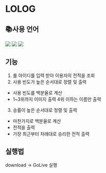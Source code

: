 # LOLOG


## 📚사용 언어
  <img src="https://img.shields.io/badge/javascript-F7DF1E?style=for-the-badge&logo=javascript&logoColor=black"> <img src="https://img.shields.io/badge/html5-E34F26?style=for-the-badge&logo=html5&logoColor=white"> <img src="https://img.shields.io/badge/css-1572B6?style=for-the-badge&logo=css3&logoColor=white"> 

## 기능
1. 롤 아이디를 입력 받아 이용자의 전적을 조회
2. 사용 빈도가 높은 순서대로 정렬 및 출력
 - 사용 빈도를 백분율로 계산
 - 1~3위까지 이미지 출력 4위 이하는 이름만 출력
3. 승률이 높은 순서대로 정렬 및 출력
 - 마찬가지로 백분율로 계산
 - 전적을 출력
 - 가장 최근부터 차례대로 승리한 전적 출력

## 실행법
download -> GoLive 실행
